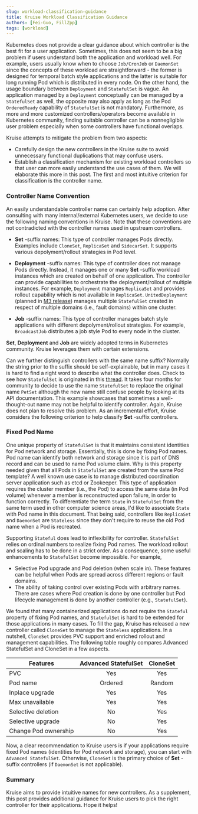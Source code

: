 ```yaml
---
slug: workload-classification-guidance
title: Kruise Workload Classification Guidance
authors: [Fei-Guo, FillZpp]
tags: [workload]
---
```


Kubernetes does not provide a clear guidance about which controller is the best fit for
a user application. Sometimes, this does not seem to be a big problem if users understand
both the application and workload well. For example, users usually know when to choose
`Job/CronJob` or `DaemonSet` since the concepts of these workload are straightforward -
the former is designed for temporal batch style applications and the latter is suitable
for long running Pod which is distributed in every node. On the other hand, the usage
boundary between `Deployment` and `StatefulSet` is vague. An application managed by
a `Deployment` conceptually can be managed by a `StatefulSet` as well, the opposite may
also apply as long as the Pod `OrderedReady` capability of `StatefulSet` is not mandatory.
Furthermore, as more and more customized controllers/operators become available in Kubernetes
community, finding suitable controller can be a nonnegligible user problem especially
when some controllers have functional overlaps.

Kruise attempts to mitigate the problem from two aspects:
* Carefully design the new controllers in the Kruise suite to avoid unnecessary functional
duplications that may confuse users.
* Establish a classification mechanism for existing workload controllers so that user
can more easily understand the use cases of them. We will elaborate this more in this
post. The first and most intuitive criterion for classification is the controller name.

### Controller Name Convention
An easily understandable controller name can certainly help adoption. After consulting
with many internal/external Kubernetes users, we decide to use the following naming
conventions in Kruise. Note that these conventions are not contradicted with the controller
names used in upstream controllers.

* **Set** -suffix names: This type of controller manages Pods directly. Examples
include `CloneSet`, `ReplicaSet` and `SidecarSet`. It supports
various depolyment/rollout strategies in Pod level.

* **Deployment** -suffix names: This type of controller does not manage Pods
directly. Instead, it manages one or many **Set** -suffix workload instances which are
created on behalf of one application. The controller can provide capabilities
to orchestrate the deployment/rollout of multiple instances. For example, `Deployment`
manages `ReplicaSet` and provides rollout capability which is not available in `ReplicaSet`.
`UnitedDeployment` (planned in [M3 release](https://github.com/openkruise/kruise/projects))
manages multiple `StatefulSet` created in respect of multiple domains
(i.e., fault domains) within one cluster.

* **Job** -suffix names: This type of controller manages batch style applications with
different depolyment/rollout strategies. For example, `BroadcastJob` distributes a
job style Pod to every node in the cluster.

**Set**, **Deployment** and **Job** are widely adopted terms in Kubernetes community.
Kruise leverages them with certain extensions.

Can we further distinguish controllers with the same name suffix? Normally the string prior to
the suffix should be self-explainable, but in many cases it is hard to find a right word to
describe what the controller does. Check to see how `StatefulSet` is originated in
this [thread](https://github.com/kubernetes/kubernetes/issues/27430). It takes four
months for community to decide to use the name `StatefulSet` to replace the original
name `PetSet` although the new name still confuse people by looking
at its API documentation. This example showcases that sometimes a well-thought-out name
may not be helpful to identify controller. Again, Kruise does not plan to resolve
this problem. As an incremental effort, Kruise considers the following criterion to help classify
**Set** -suffix controllers.


### Fixed Pod Name
One unique property of `StatefulSet` is that it maintains consistent identities for
Pod network and storage. Essentially, this is done by fixing Pod names.
Pod name can identify both network and storage since it is part of DNS record and
can be used to name Pod volume claim. Why is this property needed given that all Pods in
`StatefulSet` are created from the same Pod template?
A well known use case is to manage distributed coordination server application such as
etcd or Zookeeper. This type of application requires the cluster member
(i.e., the Pod) to access the same data (in Pod volume) whenever a member is
reconstructed upon failure, in order to function correctly. To differentiate the term
`State` in `StatefulSet` from the same term used in other computer science areas,
I'd like to associate `State` with Pod name in this document. That being said, controllers
like `ReplicaSet` and `DaemonSet` are `Stateless` since they don't require to reuse the
old Pod name when a Pod is recreated.

Supporting `Stateful` does lead to inflexibility for controller. `StatefulSet` relies on ordinal
numbers to realize fixing Pod names. The workload rollout and scaling
has to be done in a strict order. As a consequence, some useful enhancements to `StatefulSet`
become impossible. For example,
* Selective Pod upgrade and Pod deletion (when scale in). These features can be helpful
when Pods are spread across different regions or fault domains.
* The ability of taking control over existing Pods with arbitrary names. There are
cases where Pod creation is done by one controller but Pod lifecycle management
is done by another controller (e.g., `StatefulSet`).

We found that many containerized applications do not require the `Stateful` property
of fixing Pod names, and `StatefulSet` is hard to be extended for those
applications in many cases. To fill the gap, Kruise has released a new controller
called `CloneSet` to manage the `Stateless` applications. In a nutshell, `CloneSet`
provides PVC support and enriched rollout and management capabilities.
The following table roughly compares Advanced StatefulSet and CloneSet in a few aspects.

| Features   |     Advanced StatefulSet      |  CloneSet |
|----------|:-------------:|:------:|
| PVC | Yes | Yes |
| Pod name | Ordered | Random |
| Inplace upgrade | Yes | Yes |
| Max unavailable | Yes | Yes |
| Selective deletion | No | Yes |
| Selective upgrade | No | Yes |
| Change Pod ownership | No | Yes |

Now, a clear recommendation to Kruise users is if your applications require fixed Pod names (identities for Pod network and storage), you can start with `Advanced StatefulSet`.
Otherwise, `CloneSet` is the primary choice of **Set** -suffix controllers (if `DaemonSet` is not
applicable).

### Summary
Kruise aims to provide intuitive names for new controllers. As a supplement, this post
provides additional guidance for Kruise users to pick the right controller for their
applications. Hope it helps!

